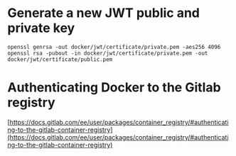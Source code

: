 # Generate a new JWT public and private key

```
openssl genrsa -out docker/jwt/certificate/private.pem -aes256 4096
openssl rsa -pubout -in docker/jwt/certificate/private.pem -out docker/jwt/certificate/public.pem
```

# Authenticating Docker to the Gitlab registry

[https://docs.gitlab.com/ee/user/packages/container_registry/#authenticating-to-the-gitlab-container-registry](https://docs.gitlab.com/ee/user/packages/container_registry/#authenticating-to-the-gitlab-container-registry)